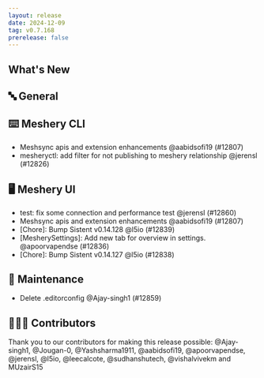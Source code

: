 ```yaml
---
layout: release
date: 2024-12-09
tag: v0.7.168
prerelease: false
---
```


## What's New
## 🔤 General
## ⌨️ Meshery CLI

- Meshsync apis and extension enhancements @aabidsofi19 (#12807)
- mesheryctl: add filter for not publishing to meshery relationship @jerensl (#12826)

## 🖥 Meshery UI

- test: fix some connection and performance test @jerensl (#12860)
- Meshsync apis and extension enhancements @aabidsofi19 (#12807)
- \[Chore\]: Bump Sistent v0.14.128 @l5io (#12839)
- \[MesherySettings\]: Add new tab for overview in settings. @apoorvapendse (#12836)
- \[Chore\]: Bump Sistent v0.14.127 @l5io (#12838)

## 🧰 Maintenance

- Delete .editorconfig @Ajay-singh1 (#12859)

## 👨🏽‍💻 Contributors

Thank you to our contributors for making this release possible:
@Ajay-singh1, @Jougan-0, @Yashsharma1911, @aabidsofi19, @apoorvapendse, @jerensl, @l5io, @leecalcote, @sudhanshutech, @vishalvivekm and MUzairS15

